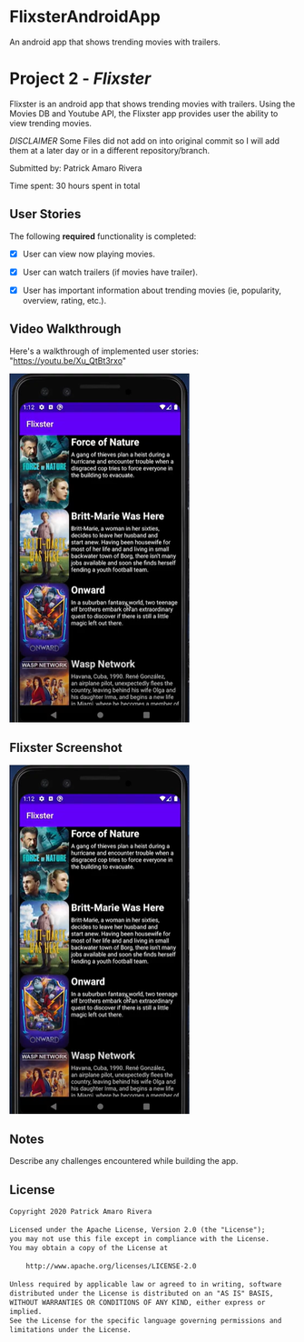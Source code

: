 # FlixsterAndroidApp
An android app that shows trending movies with trailers.
# Project 2 - *Flixster*

Flixster is an android app that shows trending movies with trailers. Using the Movies DB and Youtube API, the Flixster app provides user the ability to view trending movies. 

*DISCLAIMER* Some Files did not add on into original commit so I will add them at a later day or in a different repository/branch. 

Submitted by: Patrick Amaro Rivera

Time spent: 30 hours spent in total

## User Stories

The following **required** functionality is completed:

* [X] User can view now playing movies.
* [X] User can watch trailers (if movies have trailer).
* [X] User has important information about trending movies (ie, popularity, overview, rating, etc.).


## Video Walkthrough

Here's a walkthrough of implemented user stories: "https://youtu.be/Xu_QtBt3rxo"

[![Flixster](https://github.com/patrick141/FlixsterAndroidApp/raw/master/flixsterapp.PNG)](https://youtu.be/Xu_QtBt3rxo "Flixster")

## Flixster Screenshot
<img src="https://github.com/patrick141/FlixsterAndroidApp/raw/master/flixsterapp.PNG" title='ScreenShoot of App' width='' /> 


## Notes

Describe any challenges encountered while building the app.

## License

    Copyright 2020 Patrick Amaro Rivera

    Licensed under the Apache License, Version 2.0 (the "License");
    you may not use this file except in compliance with the License.
    You may obtain a copy of the License at

        http://www.apache.org/licenses/LICENSE-2.0

    Unless required by applicable law or agreed to in writing, software
    distributed under the License is distributed on an "AS IS" BASIS,
    WITHOUT WARRANTIES OR CONDITIONS OF ANY KIND, either express or implied.
    See the License for the specific language governing permissions and
    limitations under the License.
